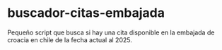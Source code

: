 # buscador-citas-embajada
Pequeño script que busca si hay una cita disponible en la embajada de croacia en chile de la fecha actual al 2025.

